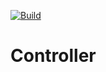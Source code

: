[![Build](https://github.com/atomix/atomix/actions/workflows/controller.yml/badge.svg)](https://github.com/atomix/atomix/actions/workflows/controller.yml)

# Controller
